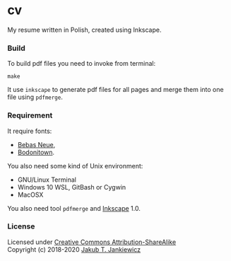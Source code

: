 # cv

My resume written in Polish, created using Inkscape.

### Build

To build pdf files you need to invoke from terminal:

```
make
```

It use `inkscape` to generate pdf files for all pages and merge them into one file using `pdfmerge`.

### Requirement

It require fonts:

* [Bebas Neue](https://www.dafont.com/bebas-neue.font),
* [Bodonitown](https://www.dafont.com/Bodonitown.font).

You also need some kind of Unix environment:

* GNU/Linux Terminal
* Windows 10 WSL,  GitBash or Cygwin
* MacOSX

You also need tool `pdfmerge` and [Inkscape](https://inkscape.org/) 1.0.

### License

Licensed under [Creative Commons Attribution-ShareAlike](https://creativecommons.org/licenses/by-sa/3.0/)<br/>
Copyright (c) 2018-2020 [Jakub T. Jankiewicz](https://jcubic.pl/me)
